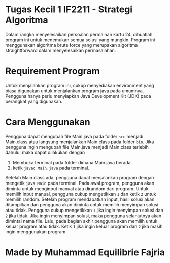 # Tugas Kecil 1 IF2211 - Strategi Algoritma 
Dalam rangka menyelesaikan persoalan permainan kartu 24, dibuatlah program ini untuk menemukan semua solusi yang mungkin. Program ini menggunakan algoritma brute force yang merupakan algoritma straightforward dalam menyelesaikan permasalahan.

# Requirement Program
Untuk menjalankan program ini, cukup menyediakan environment yang biasa digunakan untuk menjalankan program java pada umumnya. Pengguna hanya perlu menyiapkan Java Development Kit (JDK) pada perangkat yang digunakan.

# Cara Menggunakan
  Pengguna dapat mengubah file Main.java pada folder ``src`` menjadi Main.class atau langsung menjalankan Main.class pada folder ``bin``. Jika pengguna ingin mengubah file Main.java menjadi Main.class terlebih dahulu, maka dapat dilakukan dengan
1. Membuka terminal pada folder dimana Main.java berada. 
2. ketik ``javac Main.java`` pada terminal.

Setelah Main.class ada, pengguna dapat menjalankan program dengan mengetik ``java Main`` pada terminal. Pada awal program, pengguna akan diminta untuk menginput manual atau dirandom dari program. Untuk memilih input manual, pengguna cukup mengetikkan ``1`` dan ketik ``2`` untuk memilih random. Setelah program mendapatkan input, hasil solusi akan ditampilkan dan pengguna akan diminta untuk memilih menyimpan solusi atau tidak. Pengguna cukup mengetikkan ``1`` jika ingin menyimpan solusi dan ``2`` jika tidak. Jika ingin menyimpan solusi, maka pengguna selanjutnya akan dimintai nama file. Lalu, pada bagian akhir pengguna akan memilih untuk keluar program atau tidak. Ketik ``1`` jika ingin keluar program dan ``2`` jika masih ingin menggunakan program.

# Made by Muhammad Equilibrie Fajria
